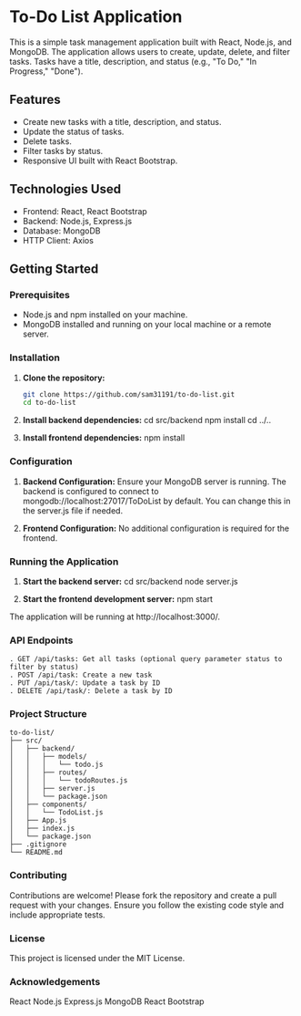 # To-Do List Application

This is a simple task management application built with React, Node.js, and MongoDB. The application allows users to create, update, delete, and filter tasks. Tasks have a title, description, and status (e.g., "To Do," "In Progress," "Done").

## Features

- Create new tasks with a title, description, and status.
- Update the status of tasks.
- Delete tasks.
- Filter tasks by status.
- Responsive UI built with React Bootstrap.

## Technologies Used

- Frontend: React, React Bootstrap
- Backend: Node.js, Express.js
- Database: MongoDB
- HTTP Client: Axios

## Getting Started

### Prerequisites

- Node.js and npm installed on your machine.
- MongoDB installed and running on your local machine or a remote server.

### Installation

1. **Clone the repository:**
   ```bash
   git clone https://github.com/sam31191/to-do-list.git
   cd to-do-list

2. **Install backend dependencies:**
    cd src/backend
    npm install
    cd ../..

3. **Install frontend dependencies:**
    npm install


### Configuration

1. **Backend Configuration:**
    Ensure your MongoDB server is running. The backend is configured to connect to mongodb://localhost:27017/ToDoList by default. You can change this in the server.js file if needed.

2. **Frontend Configuration:**
    No additional configuration is required for the frontend.

### Running the Application

1. **Start the backend server:**
    cd src/backend
    node server.js

2. **Start the frontend development server:**
    npm start

The application will be running at http://localhost:3000/.

### API Endpoints
    . GET /api/tasks: Get all tasks (optional query parameter status to filter by status)
    . POST /api/task: Create a new task
    . PUT /api/task/: Update a task by ID
    . DELETE /api/task/: Delete a task by ID

### Project Structure

```
to-do-list/
├── src/
│   ├── backend/
│   │   ├── models/
│   │   │   └── todo.js
│   │   ├── routes/
│   │   │   └── todoRoutes.js
│   │   ├── server.js
│   │   └── package.json
│   ├── components/
│   │   └── TodoList.js
│   ├── App.js
│   ├── index.js
│   └── package.json
├── .gitignore
└── README.md
```


### Contributing
Contributions are welcome! Please fork the repository and create a pull request with your changes. Ensure you follow the existing code style and include appropriate tests.

### License
This project is licensed under the MIT License.

### Acknowledgements
React
Node.js
Express.js
MongoDB
React Bootstrap

